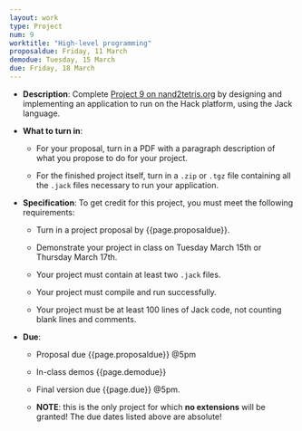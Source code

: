 ```yaml
---
layout: work
type: Project
num: 9
worktitle: "High-level programming"
proposaldue: Friday, 11 March
demodue: Tuesday, 15 March
due: Friday, 18 March
---
```


* **Description**: Complete [Project 9 on
      nand2tetris.org](https://www.nand2tetris.org/project09) by
      designing and implementing an application to run on the Hack
      platform, using the Jack language.

* **What to turn in**:

    - For your proposal, turn in a PDF with a paragraph description of
      what you propose to do for your project.

    - For the finished project itself, turn in a `.zip` or `.tgz` file
      containing all the `.jack` files necessary to run your application.

* **Specification**: To get credit for this project, you must meet the
  following requirements:

    - Turn in a project proposal by {{page.proposaldue}}.

    - Demonstrate your project in class on Tuesday March 15th or
      Thursday March 17th.

    - Your project must contain at least two `.jack` files.

    - Your project must compile and run successfully.

    - Your project must be at least 100 lines of Jack code, not
      counting blank lines and comments.

* **Due**:
    - Proposal due {{page.proposaldue}} @5pm
    - In-class demos {{page.demodue}}
    - Final version due {{page.due}} @5pm.

    - **NOTE**: this is the only project for which **no extensions**
      will be granted!  The due dates listed above are absolute!
